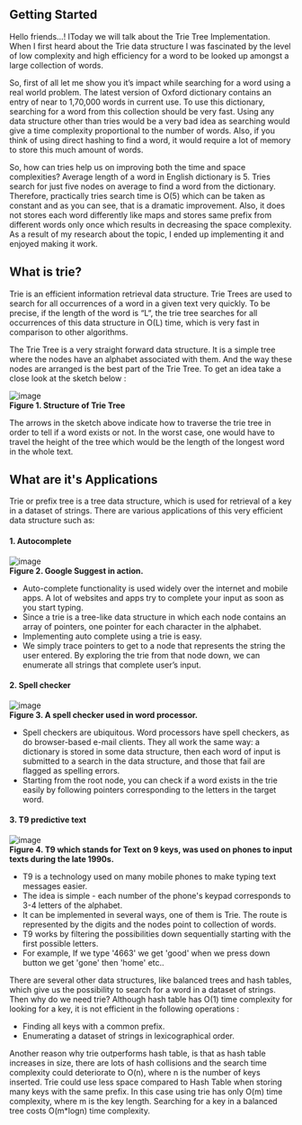 

## Getting Started
Hello friends…! IToday we will talk about the Trie Tree Implementation. When I first heard about the Trie data structure I was fascinated by the level of low complexity and high efficiency for a word to be looked up amongst a large collection of words.  

So, first of all let me show you it’s impact while searching for a word using a real world problem. The latest version of Oxford dictionary contains an entry of near to 1,70,000 words in current use. To use this dictionary, searching for a word from this collection should be very fast. Using any data structure other than tries would be a very bad idea as searching would give a time complexity proportional to the number of words. Also, if you think of using direct hashing to find a word, it would require a lot of memory to store this much amount of words. 

So, how can tries help us on improving both the time and space complexities? Average length of a word in English dictionary is 5. Tries search for just five nodes on average to find a word from the dictionary. Therefore, practically tries search time is O(5) which can be taken as constant and as you can see, that is a dramatic improvement. Also, it does not stores each word differently like maps and stores same prefix from different words only once which results in decreasing the space complexity. As a result of my research about the topic, I ended up implementing it and enjoyed making it work.







## What is trie?
Trie is an efficient information retrieval data structure. Trie Trees are used to search for all occurrences of a word in a given text very quickly. To be precise, if the length of the word is “L“, the trie tree searches for all occurrences of this data structure in O(L) time, which is very fast in comparison to other algorithms.

The Trie Tree is a very straight forward data structure. It is a simple tree where the nodes have an alphabet associated with them. And the way these nodes are arranged is the best part of the Trie Tree. To get an idea take a close look at the sketch below :
 
![image](https://user-images.githubusercontent.com/29864394/28640098-3b2cdf72-7268-11e7-973a-f51615ce296e.png)  
**Figure 1. Structure of Trie Tree**

The arrows in the sketch above indicate how to traverse the trie tree in order to tell if a word exists or not. In the worst case, one would have to travel the height of the tree which would be the length of the longest word in the whole text.





## What are it's Applications
Trie or prefix tree is a tree data structure, which is used for retrieval of a key in a dataset of strings. There are various applications of this very efficient data structure such as:
#### 1. Autocomplete
 
 ![image](https://user-images.githubusercontent.com/29864394/28640645-0064d104-726a-11e7-8a13-9b51bc15f9aa.png)  
**Figure 2. Google Suggest in action.**  
                
* Auto-complete functionality is used widely over the internet and mobile apps. A lot of websites and apps try to complete your input as soon as you start typing.
* Since a trie is a tree-like data structure in which each node contains an array of pointers, one pointer for each character in the alphabet. 
* Implementing auto complete using a trie is easy. 
* We simply trace pointers to get to a node that represents the string the user entered. By exploring the trie from that node down, we can enumerate all strings that complete user’s input.








#### 2. Spell checker
 
 
![image](https://user-images.githubusercontent.com/29864394/28640705-2fee4c70-726a-11e7-8acb-7017ae51922c.png)  
**Figure 3. A spell checker used in word processor.**
     
* Spell checkers are ubiquitous. Word processors have spell checkers, as do browser-based e-mail clients. They all work the same way: a dictionary is stored in some data structure, then each word of input is submitted to a search in the data structure, and those that fail are flagged as spelling errors.
* Starting from the root node, you can check if a word exists in the trie easily by following pointers corresponding to the letters in the target word.



#### 3. T9 predictive text
 
 
![image](https://user-images.githubusercontent.com/29864394/28640741-4c328ed2-726a-11e7-8cba-b5b8e2a75da3.png)  
**Figure 4. T9 which stands for Text on 9 keys, was used on phones to input texts during the late 1990s.**

* T9 is a technology used on many mobile phones to make typing text messages easier.
* The idea is simple - each number of the phone's keypad corresponds to 3-4 letters of the alphabet. 
* It can be implemented in several ways, one of them is Trie. The route is represented by the digits and the nodes point to collection of words.
* T9 works by filtering the possibilities down sequentially starting with the first possible letters.
* For  example, If we type '4663' we get 'good' when we press down button we get 'gone' then 'home' etc..


There are several other data structures, like balanced trees and hash tables, which give us the possibility to search for a word in a dataset of strings. Then why do we need trie? Although hash table has O(1) time complexity for looking for a key, it is not efficient in the following operations :
* Finding all keys with a common prefix.
* Enumerating a dataset of strings in lexicographical order.

Another reason why trie outperforms hash table, is that as hash table increases in size, there are lots of hash collisions and the search time complexity could deteriorate to O(n), where n is the number of keys inserted. Trie could use less space compared to Hash Table when storing many keys with the same prefix. In this case using trie has only O(m) time complexity, where m is the key length. Searching for a key in a balanced tree costs O(m*logn) time complexity.



















































































































































































